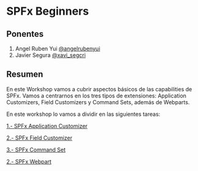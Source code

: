 # SPFx Beginners 

## Ponentes
1. Angel Ruben Yui [@angelrubenyui](https://twitter.com/angelrubenyui)
2. Javier Segura [@xavi_segcri](https://twitter.com/xavi_segcri)


## Resumen
En este Workshop vamos a cubrir aspectos básicos de las capabilities de SPFx. Vamos a centrarnos en los tres tipos de extensiones: Application Customizers, Field Customizers y Command Sets, además de Webparts. 
 

En este workshop lo vamos a dividir en las siguientes tareas:


[1.- SPFx Application Customizer](./spfx-appcustomizer/README.md)

[2.- SPFx Field Customizer](./spfx-fieldcustomizer/README.md)

[3.- SPFx Command Set](./spfx-command/README.md)

[2.- SPFx Webpart](./spfx-webpart/README.md)
